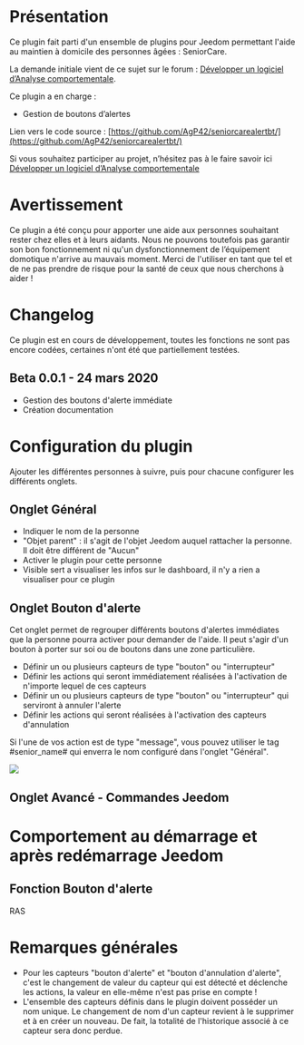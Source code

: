 Présentation
============

Ce plugin fait parti d'un ensemble de plugins pour Jeedom permettant l'aide au maintien à domicile des personnes âgées : SeniorCare.

La demande initiale vient de ce sujet sur le forum : [Développer un logiciel d’Analyse comportementale](https://community.jeedom.com/t/developper-un-logiciel-danalyse-comportementale/19111).

Ce plugin a en charge :
* Gestion de boutons d’alertes

Lien vers le code source : [https://github.com/AgP42/seniorcarealertbt/](https://github.com/AgP42/seniorcarealertbt/)

Si vous souhaitez participer au projet, n’hésitez pas à le faire savoir ici [Développer un logiciel d’Analyse comportementale](https://community.jeedom.com/t/developper-un-logiciel-danalyse-comportementale/19111/2)

Avertissement
==========

Ce plugin a été conçu pour apporter une aide aux personnes souhaitant rester chez elles et à leurs aidants.
Nous ne pouvons toutefois pas garantir son bon fonctionnement ni qu'un dysfonctionnement de l’équipement domotique n'arrive au mauvais moment.
Merci de l'utiliser en tant que tel et de ne pas prendre de risque pour la santé de ceux que nous cherchons à aider !

Changelog
==========

Ce plugin est en cours de développement, toutes les fonctions ne sont pas encore codées, certaines n'ont été que partiellement testées.

Beta 0.0.1 - 24 mars 2020
---

* Gestion des boutons d'alerte immédiate
* Création documentation


Configuration du plugin
========================

Ajouter les différentes personnes à suivre, puis pour chacune configurer les différents onglets.

Onglet Général
---
* Indiquer le nom de la personne
* "Objet parent" : il s'agit de l'objet Jeedom auquel rattacher la personne. Il doit être différent de "Aucun"
* Activer le plugin pour cette personne
* Visible sert a visualiser les infos sur le dashboard, il n'y a rien a visualiser pour ce plugin

Onglet **Bouton d'alerte**
---
Cet onglet permet de regrouper différents boutons d'alertes immédiates que la personne pourra activer pour demander de l'aide. Il peut s'agir d'un bouton à porter sur soi ou de boutons dans une zone particulière.

* Définir un ou plusieurs capteurs de type "bouton" ou "interrupteur"
* Définir les actions qui seront immédiatement réalisées à l'activation de n'importe lequel de ces capteurs
* Définir un ou plusieurs capteurs de type "bouton" ou "interrupteur" qui serviront à annuler l'alerte
* Définir les actions qui seront réalisées à l'activation des capteurs d'annulation

Si l'une de vos action est de type "message", vous pouvez utiliser le tag #senior_name# qui enverra le nom configuré dans l'onglet "Général".

![](https://raw.githubusercontent.com/AgP42/seniorcarealertbt/master/docs/assets/images/Boutons_alerte.png)


Onglet **Avancé - Commandes Jeedom**
---


Comportement au démarrage et après redémarrage Jeedom
======

Fonction **Bouton d'alerte**
---
RAS


Remarques générales
===
* Pour les capteurs "bouton d'alerte" et "bouton d'annulation d'alerte", c'est le changement de valeur du capteur qui est détecté et déclenche les actions, la valeur en elle-même n'est pas prise en compte !
* L'ensemble des capteurs définis dans le plugin doivent posséder un nom unique. Le changement de nom d'un capteur revient à le supprimer et à en créer un nouveau. De fait, la totalité de l'historique associé à ce capteur sera donc perdue.
